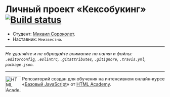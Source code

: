 # Личный проект «Кексобукинг» [![Build status][travis-image]][travis-url]

* Студент: [Михаил Сороколет](https://up.htmlacademy.ru/javascript/10/user/387593).
* Наставник: `Неизвестно`.

---

_Не удаляйте и не обращайте внимание на папки и файлы:_<br>
_`.editorconfig`, `.eslintrc`, `.gitattributes`, `.gitignore`, `.travis.yml`, `package.json`._

---

<a href="https://htmlacademy.ru/intensive/javascript"><img align="left" width="50" height="50" title="HTML Academy" src="https://up.htmlacademy.ru/static/img/intensive/javascript/logo-for-github.svg"></a>

Репозиторий создан для обучения на интенсивном онлайн‑курсе «[Базовый JavaScript](https://htmlacademy.ru/intensive/javascript)» от [HTML Academy](https://htmlacademy.ru).

[travis-image]: https://travis-ci.org/htmlacademy-javascript/387593-keksobooking.svg?branch=master
[travis-url]: https://travis-ci.org/htmlacademy-javascript/387593-keksobooking
